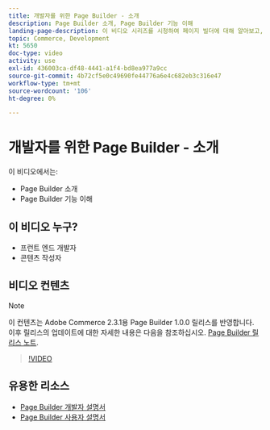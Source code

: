 ```yaml
---
title: 개발자를 위한 Page Builder - 소개
description: Page Builder 소개, Page Builder 기능 이해
landing-page-description: 이 비디오 시리즈를 시청하여 페이지 빌더에 대해 알아보고, 페이지 빌더를 확장하여 최적의 페이지를 만드는 방법을 알아봅니다 [!DNL Commerce] storefront 경험.
topic: Commerce, Development
kt: 5650
doc-type: video
activity: use
exl-id: 436003ca-df48-4441-a1f4-bd8ea977a9cc
source-git-commit: 4b72cf5e0c49690fe44776a6e4c682eb3c316e47
workflow-type: tm+mt
source-wordcount: '106'
ht-degree: 0%

---
```


# 개발자를 위한 Page Builder - 소개

이 비디오에서는:

- Page Builder 소개
- Page Builder 기능 이해

## 이 비디오 누구?

- 프런트 엔드 개발자
- 콘텐츠 작성자

## 비디오 컨텐츠

>[!NOTE]
>
>이 컨텐츠는 Adobe Commerce 2.3.1용 Page Builder 1.0.0 릴리스를 반영합니다. 이후 릴리스의 업데이트에 대한 자세한 내용은 다음을 참조하십시오. [Page Builder 릴리스 노트](https://devdocs.magento.com/page-builder/docs/release-notes.html).

>[!VIDEO](https://video.tv.adobe.com/v/35709?quality=12&learn=on)

## 유용한 리소스

- [Page Builder 개발자 설명서](https://devdocs.magento.com/page-builder/docs/index.html)
- [Page Builder 사용자 설명서](https://docs.magento.com/user-guide/cms/page-builder.html)
